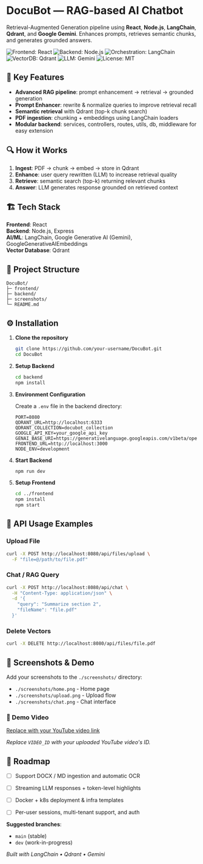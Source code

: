 # DocuBot — RAG-based AI Chatbot

Retrieval-Augmented Generation pipeline using **React**, **Node.js**, **LangChain**, **Qdrant**, and **Google Gemini**. Enhances prompts, retrieves semantic chunks, and generates grounded answers.

![Frontend: React](https://img.shields.io/badge/Frontend-React-61DAFB?logo=react)
![Backend: Node.js](https://img.shields.io/badge/Backend-Node.js-339933?logo=node.js)
![Orchestration: LangChain](https://img.shields.io/badge/Orchestration-LangChain-FF6B35)
![VectorDB: Qdrant](https://img.shields.io/badge/VectorDB-Qdrant-DC382D)
![LLM: Gemini](https://img.shields.io/badge/LLM-Gemini-4285F4)
![License: MIT](https://img.shields.io/badge/License-MIT-green)

## 🚀 Key Features

- **Advanced RAG pipeline**: prompt enhancement → retrieval → grounded generation
- **Prompt Enhancer**: rewrite & normalize queries to improve retrieval recall
- **Semantic retrieval** with Qdrant (top-k chunk search)
- **PDF ingestion**: chunking + embeddings using LangChain loaders
- **Modular backend**: services, controllers, routes, utils, db, middleware for easy extension

## 🔍 How it Works

1. **Ingest**: PDF → chunk → embed → store in Qdrant
2. **Enhance**: user query rewritten (LLM) to increase retrieval quality
3. **Retrieve**: semantic search (top-k) returning relevant chunks
4. **Answer**: LLM generates response grounded on retrieved context

## 🏗️ Tech Stack

**Frontend**: React  
**Backend**: Node.js, Express  
**AI/ML**: LangChain, Google Generative AI (Gemini), GoogleGenerativeAIEmbeddings  
**Vector Database**: Qdrant  

## 📁 Project Structure

```
DocuBot/
├─ frontend/                 
├─ backend/
├─ screenshots/            
└─ README.md
```

## ⚙️ Installation

1. **Clone the repository**
   ```bash
   git clone https://github.com/your-username/DocuBot.git
   cd DocuBot
   ```

2. **Setup Backend**
   ```bash
   cd backend
   npm install
   ```

3. **Environment Configuration**
   
   Create a `.env` file in the backend directory:
   ```env
   PORT=8080
   QDRANT_URL=http://localhost:6333
   QDRANT_COLLECTION=docubot_collection
   GOOGLE_API_KEY=your_google_api_key
   GENAI_BASE_URI=https://generativelanguage.googleapis.com/v1beta/openai
   FRONTEND_URL=http://localhost:3000
   NODE_ENV=development
   ```

4. **Start Backend**
   ```bash
   npm run dev
   ```

5. **Setup Frontend**
   ```bash
   cd ../frontend
   npm install
   npm start
   ```

## 📡 API Usage Examples

### Upload File
```bash
curl -X POST http://localhost:8080/api/files/upload \
  -F "file=@/path/to/file.pdf"
```

### Chat / RAG Query
```bash
curl -X POST http://localhost:8080/api/chat \
  -H "Content-Type: application/json" \
  -d '{
    "query": "Summarize section 2",
    "fileName": "file.pdf"
  }'
```

### Delete Vectors
```bash
curl -X DELETE http://localhost:8080/api/files/file.pdf
```

## 📂 Screenshots & Demo

Add your screenshots to the `./screenshots/` directory:
- `./screenshots/home.png` - Home page
- `./screenshots/upload.png` - Upload flow
- `./screenshots/chat.png` - Chat interface

### 🎥 Demo Video
[Replace with your YouTube video link](https://www.youtube.com/watch?v=VIDEO_ID)

*Replace `VIDEO_ID` with your uploaded YouTube video's ID.*

## 📌 Roadmap

- [ ] Support DOCX / MD ingestion and automatic OCR
- [ ] Streaming LLM responses + token-level highlights
- [ ] Docker + k8s deployment & infra templates
- [ ] Per-user sessions, multi-tenant support, and auth


**Suggested branches**: 
- `main` (stable)
- `dev` (work-in-progress)


*Built with LangChain • Qdrant • Gemini*
